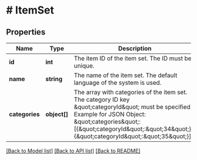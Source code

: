 # # ItemSet

## Properties

Name | Type | Description | Notes
------------ | ------------- | ------------- | -------------
**id** | **int** | The item ID of the item set. The ID must be unique. | [optional]
**name** | **string** | The name of the item set. The default language of the system is used. | [optional]
**categories** | **object[]** | The array with categories of the item set. The category ID key  \&quot;categoryId\&quot; must be specified. Example for JSON Object:  \&quot;categories\&quot;:[{\&quot;categoryId\&quot;:\&quot;34\&quot;},{\&quot;categoryId\&quot;:\&quot;35\&quot;}]}] | [optional]

[[Back to Model list]](../../README.md#models) [[Back to API list]](../../README.md#endpoints) [[Back to README]](../../README.md)
